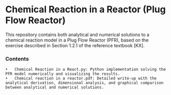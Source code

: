 # Chemical Reaction in a Reactor (Plug Flow Reactor)

This repository contains both analytical and numerical solutions to a chemical reaction model in a Plug Flow Reactor (PFR), based on the exercise described in Section 1.2.1 of the reference textbook [KX].

### Contents
	•	Chemical Reaction in a React.py: Python implementation solving the PFR model numerically and visualizing the results.
	•	Chemical reaction in a reactor.pdf: Detailed write-up with the analytical derivation, dimensional analysis, and graphical comparison between analytical and numerical solutions.
